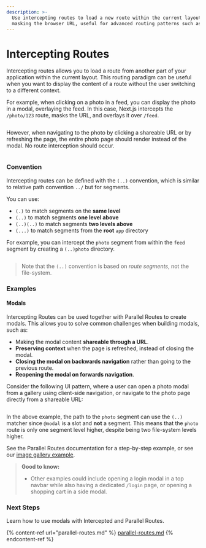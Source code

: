 ```yaml
---
description: >-
  Use intercepting routes to load a new route within the current layout while
  masking the browser URL, useful for advanced routing patterns such as modals.
---
```


# Intercepting Routes

Intercepting routes allows you to load a route from another part of your application within the current layout. This routing paradigm can be useful when you want to display the content of a route without the user switching to a different context.

For example, when clicking on a photo in a feed, you can display the photo in a modal, overlaying the feed. In this case, Next.js intercepts the `/photo/123` route, masks the URL, and overlays it over `/feed`.

<figure><img src="../../../.gitbook/assets/image (63).png" alt=""><figcaption></figcaption></figure>

However, when navigating to the photo by clicking a shareable URL or by refreshing the page, the entire photo page should render instead of the modal. No route interception should occur.

<figure><img src="../../../.gitbook/assets/image (64).png" alt=""><figcaption></figcaption></figure>

### Convention

Intercepting routes can be defined with the `(..)` convention, which is similar to relative path convention `../` but for segments.

You can use:

* `(.)` to match segments on the **same level**
* `(..)` to match segments **one level above**
* `(..)(..)` to match segments **two levels above**
* `(...)` to match segments from the **root** `app` directory

For example, you can intercept the `photo` segment from within the `feed` segment by creating a `(..)photo` directory.

<figure><img src="../../../.gitbook/assets/image (65).png" alt=""><figcaption></figcaption></figure>

> Note that the `(..)` convention is based on _route segments_, not the file-system.

### Examples

#### Modals

Intercepting Routes can be used together with Parallel Routes to create modals. This allows you to solve common challenges when building modals, such as:

* Making the modal content **shareable through a URL**.
* **Preserving context** when the page is refreshed, instead of closing the modal.
* **Closing the modal on backwards navigation** rather than going to the previous route.
* **Reopening the modal on forwards navigation**.

Consider the following UI pattern, where a user can open a photo modal from a gallery using client-side navigation, or navigate to the photo page directly from a shareable URL:

<figure><img src="../../../.gitbook/assets/image (66).png" alt=""><figcaption></figcaption></figure>

In the above example, the path to the `photo` segment can use the `(..)` matcher since `@modal` is a slot and **not** a segment. This means that the `photo` route is only one segment level higher, despite being two file-system levels higher.

See the Parallel Routes documentation for a step-by-step example, or see our [image gallery example](https://github.com/vercel-labs/nextgram).

> **Good to know:**
>
> * Other examples could include opening a login modal in a top navbar while also having a dedicated `/login` page, or opening a shopping cart in a side modal.

### Next Steps <a href="#next-steps" id="next-steps"></a>

Learn how to use modals with Intercepted and Parallel Routes.

{% content-ref url="parallel-routes.md" %}
[parallel-routes.md](parallel-routes.md)
{% endcontent-ref %}
